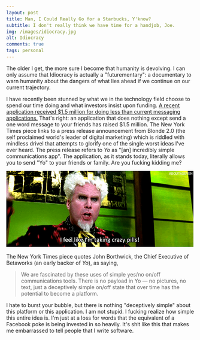 ```yaml
---
layout: post
title: Man, I Could Really Go for a Starbucks, Y'know?
subtitle: I don't really think we have time for a handjob, Joe.
img: /images/idiocracy.jpg
alt: Idiocracy
comments: true
tags: personal
---
```


The older I get, the more sure I become that humanity is devolving. I can only assume that Idiocracy is actually a "futurementary": a documentary to warn humanity about the dangers of what lies ahead if we continue on our current trajectory.

I have recently been stunned by what we in the technology field choose to spend our time doing and what investors insist upon funding. [A recent application received $1.5 million for doing less than current messaging applications.](http://nyti.ms/1ldavIi) That's right: an application that does nothing except send a one word message to your friends has raised $1.5 million. The New York Times piece links to a press release announcement from Blonde 2.0 (the self proclaimed world's leader of digital marketing) which is riddled with mindless drivel that attempts to glorify one of the single worst ideas I've ever heard. The press release refers to *Yo* as "[an] incredibly simple communications app". The application, as it stands today, literally allows you to send "Yo" to your friends or family. Are you fucking kidding me?

![Zoolander: I Feel Like I'm Taking Crazy Pills](/images/Zoolander_Crazy_Pills.gif "Zoolander")

The New York Times piece quotes John Borthwick, the Chief Executive of Betaworks (an early backer of *Yo*), as saying,

> We are fascinated by these uses of simple yes/no on/off communications tools. There is no payload in Yo — no pictures, no text, just a deceptively simple on/off state that over time has the potential to become a platform.

I hate to burst your bubble, but there is nothing "deceptively simple" about this platform or this application. I am not stupid. I fucking realize how simple this entire idea is. I'm just at a loss for words that the equivalent of a Facebook poke is being invested in so heavily. It's shit like this that makes me embarrassed to tell people that I write software.